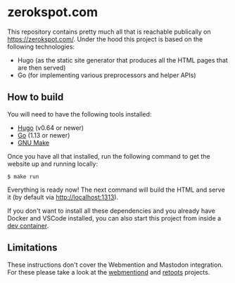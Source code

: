 # zerokspot.com

This repository contains pretty much all that is reachable publically on
<https://zerokspot.com/>. Under the hood this project is based on the following
technologies:

- Hugo (as the static site generator that produces all the HTML pages that are
  then served)
- Go (for implementing various preprocessors and helper APIs)


## How to build

You will need to have the following tools installed:

- [Hugo][] (v0.64 or newer)
- [Go][] (1.13 or newer)
- [GNU Make][make]

Once you have all that installed, run the following command to get the website
up and running locally:

```
$ make run
```

Everything is ready now! The next command will build the HTML and serve it (by
default via <http://localhost:1313>).


[hugo]: https://gohugo.io/
[go]: https://go.dev/
[make]: https://www.gnu.org/software/make/

If you don't want to install all these dependencies and you already have Docker
and VSCode installed, you can also start this project from inside a [dev
container][].

[dev container]: https://code.visualstudio.com/docs/devcontainers/containers


## Limitations

These instructions don't cover the Webmention and Mastodon integration. For
these please take a look at the [webmentiond][] and [retoots][] projects.

[webmentiond]: https://webmentiond.org/
[retoots]: https://github.com/zerok/retoots

